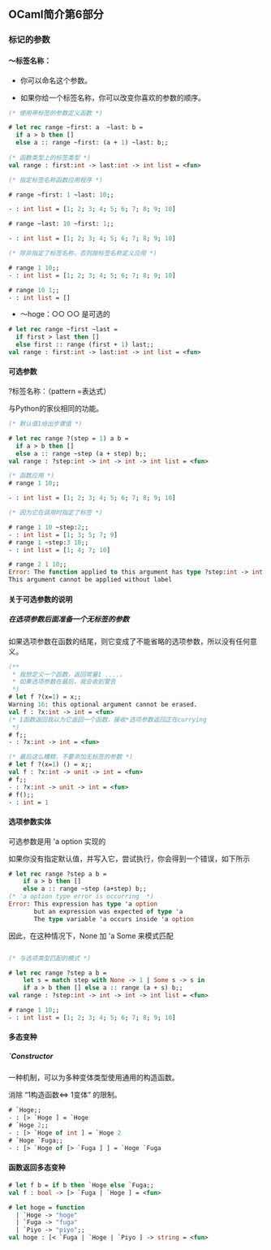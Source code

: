 ## OCaml简介第6部分


### 标记的参数
#### 〜标签名称：

* 你可以命名这个参数。

* 如果你给一个标签名称，你可以改变你喜欢的参数的顺序。

```ocaml
(* 使用带标签的参数定义函数 *)

# let rec range ~first: a  ~last: b = 
  if a > b then []
  else a :: range ~first: (a + 1) ~last: b;;
  
(* 函数类型上的标签类型 *)
val range : first:int -> last:int -> int list = <fun>

(* 指定标签名称函数应用程序 *)

# range ~first: 1 ~last: 10;;

- : int list = [1; 2; 3; 4; 5; 6; 7; 8; 9; 10] 

# range ~last: 10 ~first: 1;;

- : int list = [1; 2; 3; 4; 5; 6; 7; 8; 9; 10] 

(* 除非指定了标签名称，否则按标签名称定义应用 *) 

# range 1 10;;
- : int list = [1; 2; 3; 4; 5; 6; 7; 8; 9; 10]

# range 10 1;;
- : int list = []
```

* 〜hoge：○○ ○○ 是可选的

```ocaml
# let rec range ~first ~last = 
  if first > last then []
  else first :: range (first + 1) last;;
val range : first:int -> last:int -> int list = <fun>
```

#### 可选参数

?标签名称：（pattern =表达式）

与Python的家伙相同的功能。

```ocaml
(* 默认值1给出步骤值 *)

# let rec range ?(step = 1) a b = 
  if a > b then []
  else a :: range ~step (a + step) b;;
val range : ?step:int -> int -> int -> int list = <fun>

(* 函数应用 *)
# range 1 10;;

- : int list = [1; 2; 3; 4; 5; 6; 7; 8; 9; 10]

(* 因为它在调用时指定了标签 *)

# range 1 10 ~step:2;;
- : int list = [1; 3; 5; 7; 9]
# range 1 ~step:3 10;;
- : int list = [1; 4; 7; 10]

# range 2 1 10;;
Error: The function applied to this argument has type ?step:int -> int list
This argument cannot be applied without label
```
#### 关于可选参数的说明

##### 在选项参数后面准备一个无标签的参数

如果选项参数在函数的结尾，则它变成了不能省略的选项参数，所以没有任何意义。

```ocaml
(**
 * 我想定义一个函数，返回常量1 ....。
 * 如果选项参数在最后，我会收到警告
 *)
# let f ?(x=1) = x;;
Warning 16: this optional argument cannot be erased.
val f : ?x:int -> int = <fun>
(* 1函数返回我以为它返回一个函数，接收*选项参数返回正在currying
 *)
# f;;
- : ?x:int -> int = <fun>

(* 最后这么糟糕，不要添加无标签的参数 *)
# let f ?(x=1) () = x;;
val f : ?x:int -> unit -> int = <fun>
# f;;
- : ?x:int -> unit -> int = <fun>
# f();;
- : int = 1
```
#### 选项参数实体

可选参数是用 'a option 实现的

如果你没有指定默认值，并写入它，尝试执行，你会得到一个错误，如下所示

```ocaml
# let rec range ?step a b =
    if a > b then []
    else a :: range ~step (a+step) b;;
(* 'a option type error is occurring  *)
Error: This expression has type 'a option
       but an expression was expected of type 'a
       The type variable 'a occurs inside 'a option
```

因此，在这种情况下，None 加 'a Some 来模式匹配

```ocaml

(* 与选项类型匹配的模式 *)

# let rec range ?step a b =
    let s = match step with None -> 1 | Some s -> s in
    if a > b then [] else a :: range (a + s) b;;
val range : ?step:int -> int -> int -> int list = <fun>

# range 1 10;;
- : int list = [1; 2; 3; 4; 5; 6; 7; 8; 9; 10]
```

#### 多态变种

##### `Constructor

一种机制，可以为多种变体类型使用通用的构造函数。

消除 “1构造函数<=> 1变体” 的限制。

```ocaml
# `Hoge;;
- : [> `Hoge ] = `Hoge
# `Hoge 2;;
- : [> `Hoge of int ] = `Hoge 2
# `Hoge `Fuga;;
- : [> `Hoge of [> `Fuga ] ] = `Hoge `Fuga
```

#### 函数返回多态变种

```ocaml
# let f b = if b then `Hoge else `Fuga;;
val f : bool -> [> `Fuga | `Hoge ] = <fun>
```
```ocaml
# let hoge = function
  | `Hoge -> "hoge"
  | `Fuga -> "fuga"
  | `Piyo -> "piyo";;
val hoge : [< `Fuga | `Hoge | `Piyo ] -> string = <fun>
```
